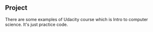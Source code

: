 ## Project
There are some examples of Udacity course which is Intro to computer science.
It's just practice code.
